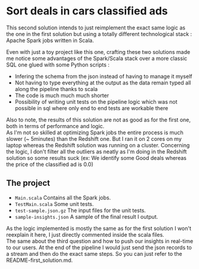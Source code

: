 # Sort deals in cars classified ads

This second solution intends to just reimplement the exact same logic as the one in the first solution but using a totally different technological stack : Apache Spark jobs written in Scala.  

Even with just a toy project like this one, crafting these two solutions made me notice some advantages of the Spark/Scala stack over a more classic SQL one glued with some Python scripts :
* Infering the schema from the json instead of having to manage it myself
* Not having to type everything at the output as the data remain typed all along the pipeline thanks to scala
* The code is much much much shorter
* Possibility of writing unit tests on the pipeline logic which was not possible in sql where only end to end tests are workable there  

Also to note, the results of this solution are not as good as for the first one, both in terms of performance and logic.  
As I'm not so skilled at optimizing Spark jobs the entire process is much slower (~ 5minutes) than the Redshift one. But I ran it on 2 cores on my laptop whereas the Redshift solution was running on a cluster.
Concerning the logic, I don't filter all the outliers as neatly as I'm doing in the Redshift solution so some results suck (ex: We identify some Good deals whereas the price of the classified ad is 0.0)


## The project

* `Main.scala` Contains all the Spark jobs.
* `TestMain.scala` Some unit tests.
* `test-sample.json.gz` The input files for the unit tests.
* `sample-insights.json` A sample of the final result I output.

As the logic implemented is mostly the same as for the first solution I won't reexplain it here, I just directly commented inside the scala files.  
The same about the third question and how to push our insights in real-time to our users. At the end of the pipeline I would just send the json records to a stream and then do the exact same steps. So you can just refer to the README-first_solution.md.
